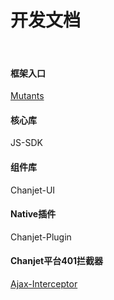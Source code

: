 # 开发文档
<br/>

#### 框架入口
[Mutants](mutants/mutants.html)

#### 核心库 
JS-SDK


#### 组件库
Chanjet-UI


#### Native插件
Chanjet-Plugin

#### Chanjet平台401拦截器
[Ajax-Interceptor](ajax-interceptor/Ajax-Interceptor.html)
